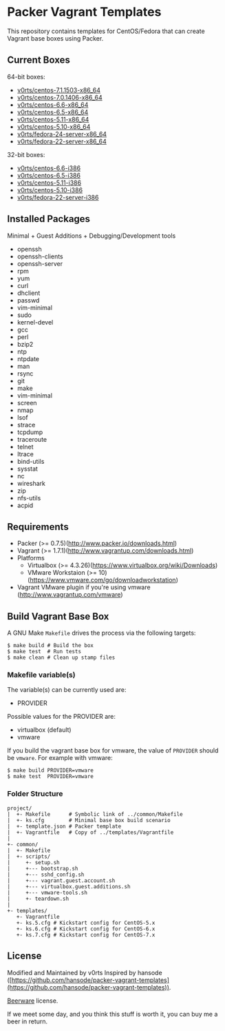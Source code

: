 Packer Vagrant Templates
========================

This repository contains templates for CentOS/Fedora that can create Vagrant base boxes using Packer.

Current Boxes
-------------

64-bit boxes:

+ [v0rts/centos-7.1.1503-x86_64](https://vagrantcloud.com/v0rts/centos-7.1.1503-x86_64)
+ [v0rts/centos-7.0.1406-x86_64](https://vagrantcloud.com/v0rts/centos-7.0.1406-x86_64)
+ [v0rts/centos-6.6-x86_64](https://vagrantcloud.com/v0rts/centos-6.6-x86_64)
+ [v0rts/centos-6.5-x86_64](https://vagrantcloud.com/v0rts/centos-6.5-x86_64)
+ [v0rts/centos-5.11-x86_64](https://vagrantcloud.com/v0rts/centos-5.11-x86_64)
+ [v0rts/centos-5.10-x86_64](https://vagrantcloud.com/v0rts/centos-5.10-x86_64)
+ [v0rts/fedora-24-server-x86_64](https://vagrantcloud.com/v0rts/boxes/fedora-24-server-x86_64)
+ [v0rts/fedora-22-server-x86_64](https://vagrantcloud.com/v0rts/boxes/fedora-22-server-x86_64)

32-bit boxes:

+ [v0rts/centos-6.6-i386](https://vagrantcloud.com/v0rts/centos-6.6-i386)
+ [v0rts/centos-6.5-i386](https://vagrantcloud.com/v0rts/centos-6.5-i386)
+ [v0rts/centos-5.11-i386](https://vagrantcloud.com/v0rts/centos-5.11-i386)
+ [v0rts/centos-5.10-i386](https://vagrantcloud.com/v0rts/centos-5.10-i386)
+ [v0rts/fedora-22-server-i386](https://vagrantcloud.com/v0rts/boxes/fedora-22-server-i386)

Installed Packages
------------------

Minimal + Guest Additions + Debugging/Development tools

+ openssh
+ openssh-clients
+ openssh-server
+ rpm
+ yum
+ curl
+ dhclient
+ passwd
+ vim-minimal
+ sudo
+ kernel-devel
+ gcc
+ perl
+ bzip2
+ ntp
+ ntpdate
+ man
+ rsync
+ git
+ make
+ vim-minimal
+ screen
+ nmap
+ lsof
+ strace
+ tcpdump
+ traceroute
+ telnet
+ ltrace
+ bind-utils
+ sysstat
+ nc
+ wireshark
+ zip
+ nfs-utils
+ acpid

Requirements
------------

* Packer (>= 0.7.5)(http://www.packer.io/downloads.html)
* Vagrant (>= 1.7.1)(http://www.vagrantup.com/downloads.html)
* Platforms
  * Virtualbox (>= 4.3.26)(https://www.virtualbox.org/wiki/Downloads)
  * VMware Workstaion (>= 10)(https://www.vmware.com/go/downloadworkstation)
* Vagrant VMware plugin if you're using vmware (http://www.vagrantup.com/vmware)

Build Vagrant Base Box
----------------------

A GNU Make `Makefile` drives the process via the following targets:

```
$ make build # Build the box
$ make test  # Run tests
$ make clean # Clean up stamp files
```

### Makefile variable(s)

The variable(s) can be currently used are:

+ PROVIDER

Possible values for the PROVIDER are:

+ virtualbox (default)
+ vmware

If you build the vagrant base box for vmware, the value of `PROVIDER` should be `vmware`. For example with vmware:

```
$ make build PROVIDER=vmware
$ make test  PROVIDER=vmware
```

### Folder Structure

```
project/
|  +- Makefile      # Symbolic link of ../common/Makefile
|  +- ks.cfg        # Minimal base box build scenario
|  +- template.json # Packer template
|  +- Vagrantfile   # Copy of ../templates/Vagrantfile
|
+- common/
|  +- Makefile
|  +- scripts/
|     +- setup.sh
|     +--- bootstrap.sh
|     +--- sshd_config.sh
|     +--- vagrant.guest.account.sh
|     +--- virtualbox.guest.additions.sh
|     +--- vmware-tools.sh
|     +- teardown.sh
|
+- templates/
   +- Vagrantfile
   +- ks.5.cfg # Kickstart config for CentOS-5.x
   +- ks.6.cfg # Kickstart config for CentOS-6.x
   +- ks.7.cfg # Kickstart config for CentOS-7.x
```

License
-------

Modified and Maintained by v0rts
Inspired by hansode ([https://github.com/hansode/packer-vagrant-templates](https://github.com/hansode/packer-vagrant-templates)).

[Beerware](http://en.wikipedia.org/wiki/Beerware) license.

If we meet some day, and you think this stuff is worth it, you can buy me a beer in return.
